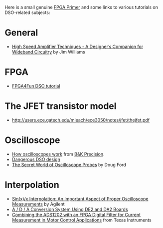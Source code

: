 Here is a small genuine [FPGA Primer](FPGAPrimer.md) and some links to various tutorials on DSO-related subjects:

# General #
  * [High Speed Amplifier Techniques - A Designer’s Companion for Wideband Circuitry](http://www.mit.edu/~6.331/an47fa.pdf) by Jim Williams

# FPGA #
  * [FPGA4Fun DSO tutorial](http://www.fpga4fun.com/digitalscope.html)

# The JFET transistor model #
  * http://users.ece.gatech.edu/mleach/ece3050/notes/jfet/thejfet.pdf

# Oscilloscope #
  * [How oscilloscopes work](http://www.bkprecision.com/download/scope/HowScopeWork.pdf) from [B&K Precision](http://www.bkprecision.com/).
  * [Dangerous DSO design](http://dangerousprototypes.com/docs/Dangerous_DSO)
  * [The Secret World of Oscilloscope Probes](http://www.dfad.com.au/links/THE%20SECRET%20WORLD%20OF%20PROBES%20OCt09.pdf) by Doug Ford

# Interpolation #
  * [Sin(x)/x Interpolation: An Important Aspect of Proper Oscilloscope Measurements](http://i.cmpnet.com/planetanalog/2009/02/Sin(x)x_Agilent.pdf) by Agilent
  * [A / D / A Conversion System Using DE2 and DA2 Boards](http://homepages.fh-regensburg.de/~scm39115/homepage/education/courses/red/ADA-Conversion_Project-Oriented_Laboratory.pdf)
  * [Combining the ADS1202 with an FPGA Digital Filter for Current Measurement in Motor Control Applications](http://focus.ti.com/lit/an/sbaa094/sbaa094.pdf) from Texas Instruments